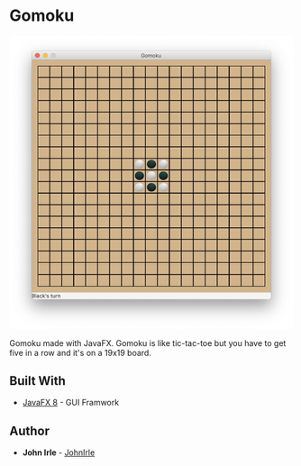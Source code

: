 # Gomoku

![screenshot](/Gomoku.png)

Gomoku made with JavaFX.
Gomoku is like tic-tac-toe but you have to get five in a row and it's on a 19x19 board.

## Built With

* [JavaFX 8](https://docs.oracle.com/javase/8/javafx/get-started-tutorial/jfx-overview.htm) - GUI Framwork

## Author

* **John Irle** - [JohnIrle](https://github.com/JohnIrle)


